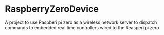 # RaspberryZeroDevice
A project to use Raspberi pi zero as a wireless network server to dispatch commands to embedded real time controllers wired to the Reasperi pi zero
